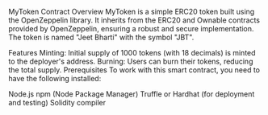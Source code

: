MyToken Contract
Overview
MyToken is a simple ERC20 token built using the OpenZeppelin library. It inherits from the ERC20 and Ownable contracts provided by OpenZeppelin, ensuring a robust and secure implementation. The token is named "Jeet Bharti" with the symbol "JBT".

Features
Minting: Initial supply of 1000 tokens (with 18 decimals) is minted to the deployer's address.
Burning: Users can burn their tokens, reducing the total supply.
Prerequisites
To work with this smart contract, you need to have the following installed:

Node.js
npm (Node Package Manager)
Truffle or Hardhat (for deployment and testing)
Solidity compiler
